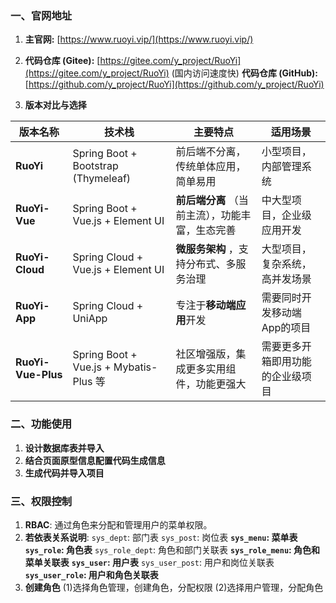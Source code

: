 ### 一、官网地址

1. **主官网:** [https://www.ruoyi.vip/](https://www.ruoyi.vip/)

2. **代码仓库 (Gitee):** [https://gitee.com/y_project/RuoYi](https://gitee.com/y_project/RuoYi) (国内访问速度快)
   **代码仓库 (GitHub):** [https://github.com/y_project/RuoYi](https://github.com/y_project/RuoYi)

3. **版本对比与选择**

| 版本名称                 | 技术栈                                 | 主要特点                                              | 适用场景                         |
| ------------------------ | -------------------------------------- | ----------------------------------------------------- | -------------------------------- |
| **RuoYi**          | Spring Boot + Bootstrap (Thymeleaf)    | 前后端不分离，传统单体应用，简单易用                  | 小型项目，内部管理系统           |
| **RuoYi-Vue**      | Spring Boot + Vue.js + Element UI      | **前后端分离** （当前主流），功能丰富，生态完善 | 中大型项目，企业级应用开发       |
| **RuoYi-Cloud**    | Spring Cloud + Vue.js + Element UI     | **微服务架构** ，支持分布式、多服务治理         | 大型项目，复杂系统，高并发场景   |
| **RuoYi-App**      | Spring Cloud + UniApp                  | 专注于**移动端应用**开发                        | 需要同时开发移动端App的项目      |
| **RuoYi-Vue-Plus** | Spring Boot + Vue.js + Mybatis-Plus 等 | 社区增强版，集成更多实用组件，功能更强大              | 需要更多开箱即用功能的企业级项目 |

### 二、功能使用
1. **设计数据库表并导入**
2. **结合页面原型信息配置代码生成信息**
3. **生成代码并导入项目**
### 三、权限控制
1. **RBAC**: 通过角色来分配和管理用户的菜单权限。
2. **若依表关系说明**:
   `sys_dept`: 部门表
   `sys_post`: 岗位表
   **`sys_menu`: 菜单表**
   **`sys_role`: 角色表**
   `sys_role_dept`: 角色和部门关联表
   **`sys_role_menu`: 角色和菜单关联表**
   **`sys_user`: 用户表**
   `sys_user_post`: 用户和岗位关联表
   **`sys_user_role`: 用户和角色关联表**
3. **创建角色** 
   (1)选择角色管理，创建角色，分配权限
   (2)选择用户管理，分配角色

